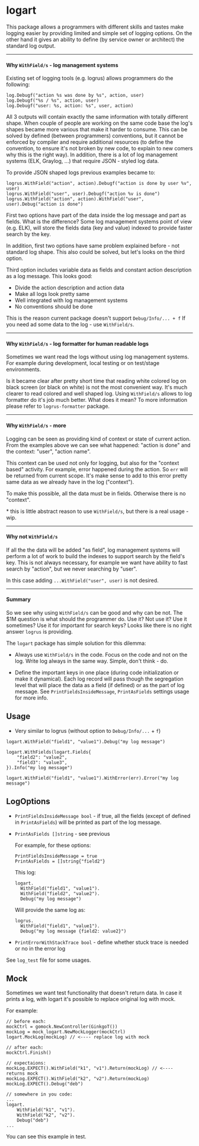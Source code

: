 # logart

This package allows a programmers with different skills and tastes make
logging easier by providing limited and simple set of logging options.
On the other hand it gives an ability to define (by service owner or architect)
the standard log output.

-----

#### Why `WithField/s` - log management systems

Existing set of logging tools (e.g. logrus) allows programmers do the
following:
```
log.Debugf("action %s was done by %s", action, user)
log.Debugf("%s / %s", action, user)
log.Debugf("user: %s, action: %s", user, action)
```
All 3 outputs will contain exactly the same information with totally different shape.
When couple of people are working on the same code base the log's shapes became
more various that make it harder to consume.
This can be solved by defined (between programmers) conventions, but it
cannot be enforced by compiler and require additional resources (to define the
convention, to ensure it's not broken by new code, to explain to new comers
why this is the right way).
In addition, there is a lot of log management systems (ELK, Graylog, ...) that require
JSON - styled log data.

To provide JSON shaped logs previous examples became to:
```
logrus.WithField("action", action).Debugf("action is done by user %v", user)
logrus.WithField("user", user).Debugf("action %v is done")
logrus.WithField("action", action).WithField("user", user).Debug("action is done")
```
First two options have part of the data inside the log message and part
as fields. What is the difference? Some log management systems point
of view (e.g. ELK), will store the fields data (key and value) indexed to provide
faster search by the key.

In addition, first two options have same problem explained before - not standard
log shape. This also could be solved, but let's looks on the third option.

Third option includes variable data as fields and constant action description as
a log message. This looks good:

- Divide the action description and action data
- Make all logs look pretty same
- Well integrated with log management systems
- No conventions should be done

This is the reason current package doesn't support `Debug/Info/... + f`
If you need ad some data to the log - use `WithField/s`.

-----

#### Why `WithField/s` - log formatter for human readable logs

Sometimes we want read the logs without using log management systems.
For example during development, local testing or on test/stage environments.

Is it became clear after pretty short time that reading white colored log on black
screen (or black on white) is not the most convenient way.
It's much clearer to read colored and well shaped log.
Using `WithField/s` allows to log formatter do it's job much better.
What does it mean? To more information please refer to `logrus-formatter`
package.

-----

#### Why `WithField/s` - more

Logging can be seen as providing kind of context or state of current action.
From the examples above we can see what happened: "action is done" and the
context: "user", "action name".

This context can be used not only for logging, but also for the "context
based" activity.
For example, error happened during the action. So `err` will be returned
from current scope. It's make sense to add to this error pretty same data
as we already have in the log ("context").

To make this possible, all the data must be in fields. Otherwise there is
no "context".

\* this is little abstract reason to use `WithField/s`, but there is a real
usage - wip.

-----

#### Why not `WithField/s`

If all the the data will be added "as field", log management systems will
perform a lot of work to build the indexes to support search by the field's key.
This is not always necessary, for example we want have ability to fast search by
"action", but we never searching by "user".

In this case adding `...WithField("user", user)` is not desired.

-----

#### Summary

So we see why using `WithField/s` can be good and why can be not.
The $1M question is what should the programmer do. Use it? Not use it?
Use it sometimes? Use it for important for search keys? Looks like there is
no right answer `logrus` is providing.

The `logart` package has simple solution for this dilemma:

- Always use `WithField/s` in the code. Focus on the code and not on the
log. Write log always in the same way. Simple, don't think - do.

- Define the important keys in one place (during code initialization or make it
dynamical). Each log record will pass though the segregation level that will
place the data as a field (if defined) or as the part of log message.
See `PrintFieldsInsideMessage`, `PrintAsFields` settings usage for more info.

## Usage

* Very similar to logrus (without option to `Debug/Info/...` + `f`)

```
logart.WithField("field1", "value1").Debug("my log message")

logart.WithFields(logart.Fields{
    "field2": "value2",
    "field3": "value3",
}).Info("my log message")

logart.WithField("field1", "value1").WithError(err).Error("my log message")
```

## LogOptions

- `PrintFieldsInsideMessage bool` - if true, all the fields (except of defined in `PrintAsFields`) will
    be printed as part of the log message.

- `PrintAsFields []string` - see previous

    For example, for these options:
    ```
    PrintFieldsInsideMessage = true
    PrintAsFields = []string{"field2"}
    ```

    This log:
    ```
    logart.
      WithField("field1", "value1").
      WithField("field2", "value2").
      Debug("my log message")
    ```
    Will provide the same log as:
    ```
    logrus.
      WithField("field1", "value1").
      Debug("my log message {field2: value2}")
    ```

- `PrintErrorWithStackTrace bool` - define whether stuck trace is needed or no in the error log

See `log_test` file for some usages.


## Mock
Sometimes we want test functionality that doesn't return data.
In case it prints a log, with logart it's possible to replace
original log with mock.

For example:
```
// before each:
mockCtrl = gomock.NewController(GinkgoT())
mockLog = mock_logart.NewMockLogger(mockCtrl)
logart.MockLog(mockLog) // <---- replace log with mock

// after each:
mockCtrl.Finish()

// expectaions:
mockLog.EXPECT().WithField("k1", "v1").Return(mockLog) // <---- returns mock
mockLog.EXPECT().WithField("k2", "v2").Return(mockLog)
mockLog.EXPECT().Debug("deb")

// somewhere in you code:
...
logart.
    WithField("k1", "v1").
    WithField("k2", "v2").
    Debug("deb")
...
```
You can see this example in test.
